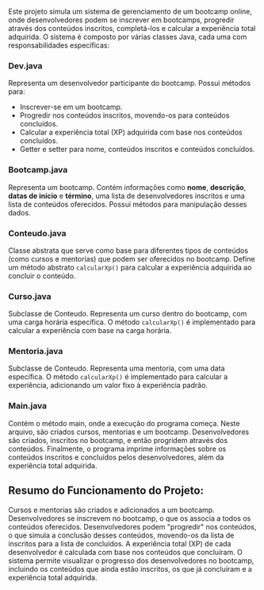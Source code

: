 Este projeto simula um sistema de gerenciamento de um bootcamp online, onde desenvolvedores podem se inscrever em bootcamps, progredir através dos conteúdos inscritos, completá-los e calcular a experiência total adquirida. O sistema é composto por várias classes Java, cada uma com responsabilidades específicas:

### Dev.java
Representa um desenvolvedor participante do bootcamp. Possui métodos para:
- Inscrever-se em um bootcamp.
- Progredir nos conteúdos inscritos, movendo-os para conteúdos concluídos.
- Calcular a experiência total (XP) adquirida com base nos conteúdos concluídos.
- Getter e setter para nome, conteúdos inscritos e conteúdos concluídos.

### Bootcamp.java
Representa um bootcamp. Contém informações como **nome**, **descrição**, **datas de início** e **término**, uma lista de desenvolvedores inscritos e uma lista de conteúdos oferecidos. Possui métodos para manipulação desses dados.

### Conteudo.java
Classe abstrata que serve como base para diferentes tipos de conteúdos (como cursos e mentorias) que podem ser oferecidos no bootcamp. Define um método abstrato `calcularXp()` para calcular a experiência adquirida ao concluir o conteúdo.

### Curso.java
Subclasse de Conteudo. Representa um curso dentro do bootcamp, com uma carga horária específica. O método `calcularXp()` é implementado para calcular a experiência com base na carga horária.

### Mentoria.java
Subclasse de Conteudo. Representa uma mentoria, com uma data específica. O método `calcularXp()` é implementado para calcular a experiência, adicionando um valor fixo à experiência padrão.

### Main.java
Contém o método main, onde a execução do programa começa. Neste arquivo, são criados cursos, mentorias e um bootcamp. Desenvolvedores são criados, inscritos no bootcamp, e então progridem através dos conteúdos. Finalmente, o programa imprime informações sobre os conteúdos inscritos e concluídos pelos desenvolvedores, além da experiência total adquirida.

## Resumo do Funcionamento do Projeto:

Cursos e mentorias são criados e adicionados a um bootcamp.
Desenvolvedores se inscrevem no bootcamp, o que os associa a todos os conteúdos oferecidos.
Desenvolvedores podem "progredir" nos conteúdos, o que simula a conclusão desses conteúdos, movendo-os da lista de inscritos para a lista de concluídos.
A experiência total (XP) de cada desenvolvedor é calculada com base nos conteúdos que concluíram.
O sistema permite visualizar o progresso dos desenvolvedores no bootcamp, incluindo os conteúdos que ainda estão inscritos, os que já concluíram e a experiência total adquirida.